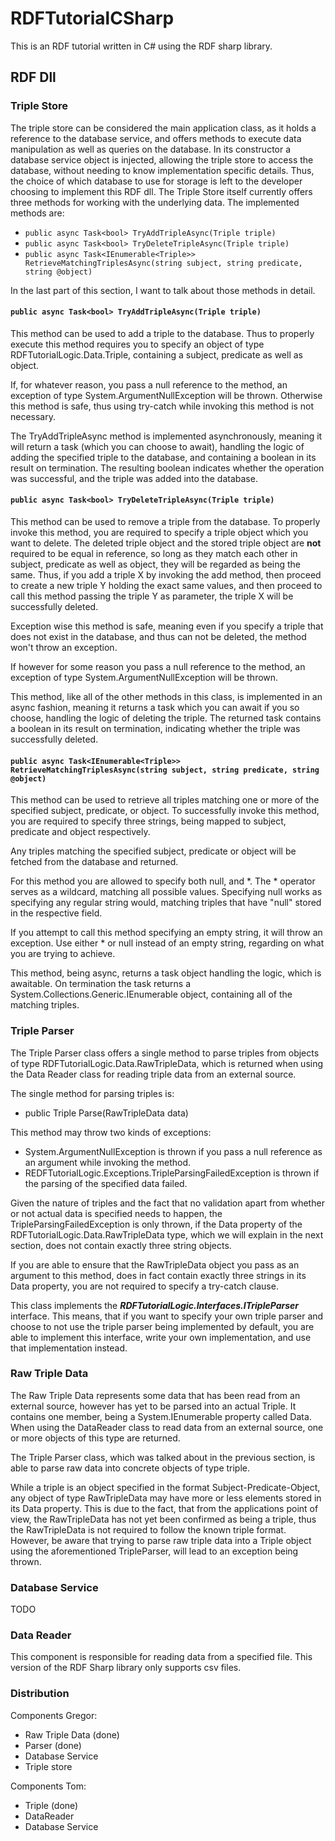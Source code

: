 # RDFTutorialCSharp
This is an RDF tutorial written in C# using the RDF sharp library.

## RDF Dll

### Triple Store
The triple store can be considered the main application class, as it holds a reference to the database service, and offers methods to execute data manipulation
as well as queries on the database. In its constructor a database service object is injected, allowing the triple store to access the database, without 
needing to know implementation specific details. Thus, the choice of which database to use for storage is left to the developer choosing to implement this RDF dll.
The Triple Store itself currently offers three methods for working with the underlying data. The implemented methods are:
* ```public async Task<bool> TryAddTripleAsync(Triple triple)```
* ```public async Task<bool> TryDeleteTripleAsync(Triple triple)```
* ```public async Task<IEnumerable<Triple>> RetrieveMatchingTriplesAsync(string subject, string predicate, string @object)```


In the last part of this section, I want to talk about those methods in detail.

#### ```public async Task<bool> TryAddTripleAsync(Triple triple)```
This method can be used to add a triple to the database. Thus to properly execute this method requires you to specify
an object of type RDFTutorialLogic.Data.Triple, containing a subject, predicate as well as object.

If, for whatever reason, you pass a null reference to the method, an exception of type System.ArgumentNullException will be thrown.
Otherwise this method is safe, thus using try-catch while invoking this method is not necessary.

The TryAddTripleAsync method is implemented asynchronously, meaning it will return a task (which you can choose to await), handling the logic of adding the specified triple to the database,
and containing a boolean in its result on termination. The resulting boolean indicates whether the operation was successful, and the triple was added into the database.

#### ```public async Task<bool> TryDeleteTripleAsync(Triple triple)```
This method can be used to remove a triple from the database. To properly invoke this method, you are required to specify
a triple object which you want to delete. The deleted triple object and the stored triple object are **not** required to be equal in reference,
so long as they match each other in subject, predicate as well as object, they will be regarded as being the same. Thus, if you add a triple X
by invoking the add method, then proceed to create a new triple Y holding the exact same values, and then proceed to call this method passing the triple Y
as parameter, the triple X will be successfully deleted.

Exception wise this method is safe, meaning even if you specify a triple that does not exist in the database, and thus can not be deleted, the method won't throw an exception.

If however for some reason you pass a null reference to the method, an exception of type System.ArgumentNullException will be thrown.

This method, like all of the other methods in this class, is implemented in an async fashion, meaning it returns a task which you can await if you so choose, handling the logic of deleting the triple.
The returned task contains a boolean in its result on termination, indicating whether the triple was successfully deleted.

#### ```public async Task<IEnumerable<Triple>> RetrieveMatchingTriplesAsync(string subject, string predicate, string @object)```
This method can be used to retrieve all triples matching one or more of the specified subject, predicate, or object.
To successfully invoke this method, you are required to specify three strings, being mapped to subject, predicate and object respectively.

Any triples matching the specified subject, predicate or object will be fetched from the database and returned.

For this method you are allowed to specify both null, and *.
The * operator serves as a wildcard, matching all possible values.
Specifying null works as specifying any regular string would, matching triples that have "null" stored in the respective field.

If you attempt to call this method specifying an empty string, it will throw an exception. Use either * or null instead of an empty string, regarding on what you are trying to achieve.

This method, being async, returns a task object handling the logic, which is awaitable.
On termination the task returns a System.Collections.Generic.IEnumerable<Triple> object, containing all of the matching triples.

### Triple Parser
The Triple Parser class offers a single method to parse triples from objects of type RDFTutorialLogic.Data.RawTripleData, which is returned when using the Data Reader class
for reading triple data from an external source.

The single method for parsing triples is:
* public Triple Parse(RawTripleData data)

This method may throw two kinds of exceptions:
* System.ArgumentNullException is thrown if you pass a null reference as an argument while invoking the method.
* REDFTutorialLogic.Exceptions.TripleParsingFailedException is thrown if the parsing of the specified data failed. 

Given the nature of triples and the fact that no validation apart from whether or not actual data is specified needs to happen, the TripleParsingFailedException is only thrown,
if the Data property of the RDFTutorialLogic.Data.RawTripleData type, which we will explain in the next section, does not contain exactly three string objects.

If you are able to ensure that the RawTripleData object you pass as an argument to this method, does in fact contain exactly three strings in its Data property, you are not required
to specify a try-catch clause.

This class implements the ***RDFTutorialLogic.Interfaces.ITripleParser*** interface.
This means, that if you want to specify your own triple parser and choose to not use the triple parser being implemented by default, you are able to implement this interface, write your own implementation,
and use that implementation instead.

### Raw Triple Data
The Raw Triple Data represents some data that has been read from an external source, however has yet to be parsed into an actual Triple.
It contains one member, being a System.IEnumerable<string> property called Data. 
When using the DataReader class to read data from an external source, one or more objects of this type are returned.

The Triple Parser class, which was talked about in the previous section, is able to parse raw data into concrete objects of type triple.

While a triple is an object specified in the format Subject-Predicate-Object, any object of type RawTripleData may have more or less elements stored in its
Data property. 
This is due to the fact, that from the applications point of view, the RawTripleData has not yet been confirmed as being a triple, thus the RawTripleData is not required to
follow the known triple format. 
However, be aware that trying to parse raw triple data into a Triple object using the aforementioned TripleParser, will lead to an exception being thrown.

### Database Service
TODO

### Data Reader
This component is responsible for reading data from a specified file. This version of the RDF Sharp library only supports csv files.

### Distribution

Components Gregor: 
* Raw Triple Data (done)
* Parser (done)
* Database Service
* Triple store

Components Tom:
* Triple (done)
* DataReader 
* Database Service
